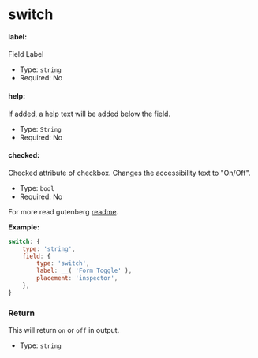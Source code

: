 # switch

#### label:

Field Label

- Type: `string`
- Required: No

#### help:

If added, a help text will be added below the field.

- Type: `String`
- Required: No

#### checked:

Checked attribute of checkbox. Changes the accessibility text to "On/Off".

- Type: `bool`
- Required: No

For more read gutenberg [readme](https://github.com/WordPress/gutenberg/tree/master/components/form-toggle ).

**Example:**

```js
switch: {
	type: 'string',
	field: {
		type: 'switch',
		label: __( 'Form Toggle' ),
		placement: 'inspector',
	},
}
```

### Return

This will return `on` or `off` in output.

- Type: `string`

